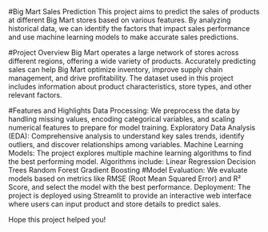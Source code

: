 #Big Mart Sales Prediction
This project aims to predict the sales of products at different Big Mart stores based on various features. By analyzing historical data, we can identify the factors that impact sales performance and use machine learning models to make accurate sales predictions.

#Project Overview
Big Mart operates a large network of stores across different regions, offering a wide variety of products. Accurately predicting sales can help Big Mart optimize inventory, improve supply chain management, and drive profitability. The dataset used in this project includes information about product characteristics, store types, and other relevant factors.

#Features and Highlights
Data Processing: We preprocess the data by handling missing values, encoding categorical variables, and scaling numerical features to prepare for model training.
Exploratory Data Analysis (EDA): Comprehensive analysis to understand key sales trends, identify outliers, and discover relationships among variables.
Machine Learning Models: The project explores multiple machine learning algorithms to find the best performing model. Algorithms include:
Linear Regression
Decision Trees
Random Forest
Gradient Boosting
#Model Evaluation: We evaluate models based on metrics like RMSE (Root Mean Squared Error) and R² Score, and select the model with the best performance.
Deployment: The project is deployed using Streamlit to provide an interactive web interface where users can input product and store details to predict sales.

Hope this project helped you!
